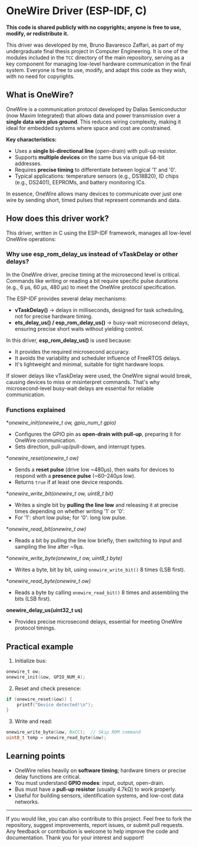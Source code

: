 # OneWire Driver (ESP-IDF, C)

**This code is shared publicly with no copyrights; anyone is free to use, modify, or redistribute it.**

This driver was developed by me, Bruno Bavaresco Zaffari, as part of my undergraduate final thesis project in Computer Engineering. It is one of the modules included in the `TCC` directory of the main repository, serving as a key component for managing low-level hardware communication in the final system. Everyone is free to use, modify, and adapt this code as they wish, with no need for copyrights.

## What is OneWire?

OneWire is a communication protocol developed by Dallas Semiconductor (now Maxim Integrated) that allows data and power transmission over a **single data wire plus ground**. This reduces wiring complexity, making it ideal for embedded systems where space and cost are constrained.

**Key characteristics:**

* Uses a **single bi-directional line** (open-drain) with pull-up resistor.
* Supports **multiple devices** on the same bus via unique 64-bit addresses.
* Requires **precise timing** to differentiate between logical '1' and '0'.
* Typical applications: temperature sensors (e.g., DS18B20), ID chips (e.g., DS2401), EEPROMs, and battery monitoring ICs.

In essence, OneWire allows many devices to communicate over just one wire by sending short, timed pulses that represent commands and data.

## How does this driver work?

This driver, written in C using the ESP-IDF framework, manages all low-level OneWire operations:

### Why use esp\_rom\_delay\_us instead of vTaskDelay or other delays?

In the OneWire driver, precise timing at the microsecond level is critical. Commands like writing or reading a bit require specific pulse durations (e.g., 6 µs, 60 µs, 480 µs) to meet the OneWire protocol specification.

The ESP-IDF provides several delay mechanisms:

* **vTaskDelay()** → delays in milliseconds, designed for task scheduling, not for precise hardware timing.
* **ets\_delay\_us() / esp\_rom\_delay\_us()** → busy-wait microsecond delays, ensuring precise short waits without yielding control.

In this driver, **esp\_rom\_delay\_us()** is used because:
* It provides the required microsecond accuracy.
* It avoids the variability and scheduler influence of FreeRTOS delays.
* It's lightweight and minimal, suitable for tight hardware loops.

If slower delays like vTaskDelay were used, the OneWire signal would break, causing devices to miss or misinterpret commands. That's why microsecond-level busy-wait delays are essential for reliable communication.

### Functions explained

\**onewire\_init(onewire\_t *ow, gpio\_num\_t gpio)**

* Configures the GPIO pin as **open-drain with pull-up**, preparing it for OneWire communication.
* Sets direction, pull-up/pull-down, and interrupt types.

\**onewire\_reset(onewire\_t *ow)**

* Sends a **reset pulse** (drive low \~480µs), then waits for devices to respond with a **presence pulse** (\~60–240µs low).
* Returns `true` if at least one device responds.

\**onewire\_write\_bit(onewire\_t *ow, uint8\_t bit)**

* Writes a single bit by **pulling the line low** and releasing it at precise times depending on whether writing '1' or '0'.
* For '1': short low pulse; for '0': long low pulse.

\**onewire\_read\_bit(onewire\_t *ow)**

* Reads a bit by pulling the line low briefly, then switching to input and sampling the line after \~9µs.

\**onewire\_write\_byte(onewire\_t *ow, uint8\_t byte)**

* Writes a byte, bit by bit, using `onewire_write_bit()` 8 times (LSB first).

\**onewire\_read\_byte(onewire\_t *ow)**

* Reads a byte by calling `onewire_read_bit()` 8 times and assembling the bits (LSB first).

**onewire\_delay\_us(uint32\_t us)**

* Provides precise microsecond delays, essential for meeting OneWire protocol timings.

## Practical example

1. Initialize bus:

```c
onewire_t ow;
onewire_init(&ow, GPIO_NUM_4);
```

2. Reset and check presence:

```c
if (onewire_reset(&ow)) {
    printf("Device detected!\n");
}
```

3. Write and read:

```c
onewire_write_byte(&ow, 0xCC);  // Skip ROM command
uint8_t temp = onewire_read_byte(&ow);
```

## Learning points

* OneWire relies heavily on **software timing**; hardware timers or precise delay functions are critical.
* You must understand **GPIO modes**: input, output, open-drain.
* Bus must have a **pull-up resistor** (usually 4.7kΩ) to work properly.
* Useful for building sensors, identification systems, and low-cost data networks.

---
If you would like, you can also contribute to this project. Feel free to fork the repository, suggest improvements, report issues, or submit pull requests. Any feedback or contribution is welcome to help improve the code and documentation. Thank you for your interest and support!
